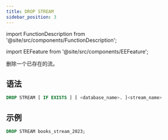 ```yaml
---
title: DROP STREAM
sidebar_position: 3
---
```

import FunctionDescription from '@site/src/components/FunctionDescription';

<FunctionDescription description="引入或更新版本：v1.2.223"/>

import EEFeature from '@site/src/components/EEFeature';

<EEFeature featureName='STREAM'/>

删除一个已存在的流。

## 语法

```sql
DROP STREAM [ IF EXISTS ] [ <database_name>. ]<stream_name>
```

## 示例

```sql
DROP STREAM books_stream_2023;
```